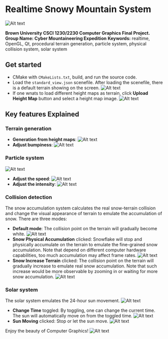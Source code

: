# Realtime Snowy Mountain System 

![Alt text](img/top.jpg)

**Brown University CSCI 1230/2230 Computer Graphics Final Project.**
**Group Name: Cyber Mountaineering Expedition**
**Keywords:** realtime, OpenGL, Qt, procedural terrain generation, particle system, physical collision system, solar system

## Get started

- CMake with ```CMakeLists.txt```, build, and run the source code.
- Load the ```standard_view.json``` scenefile. After loading the scenefile, there is a default terrain showing on the screen.
  ![Alt text](img/terrain_1.jpg)
- If one wnats to load different height maps as terrain, click **Upload Height Map** button and select a height map image.
  ![Alt text](img/terrain_2.jpg)

## Key features Explained

### Terrain generation

- **Generation from height maps**:
  ![Alt text](img/terrain_3.jpg)
- **Adjust bumpiness**:
  ![Alt text](img/terrain_4.jpg)

### Particle system

![Alt text](img/particle_1.jpg)

- **Adjust the speed**:
  ![Alt text](img/particle_2.jpg)
- **Adjust the intensity**:
  ![Alt text](img/particle_3.jpg)

### Collision detection

The snow accumulation system calculates the real snow-terrain collision and change the visual appearance of terrain to emulate the accumulation of snow. There are three modes:

- **Default mode**: The collision point on the terrain will gradually become white.
  ![Alt text](img/collision_1.jpg)
- **Snow Physical Accumulation** clicked: Snowflake will stop and physically accumulate on the terrain to emulate the fine-grained snow accumulation. Note that depend on different computer hardware capabilities, too much accumulation may affect frame rates.
  ![Alt text](img/collision_2.jpg)
- **Snow Increase Terrain** clicked: The collision point on the terrain will gradually increase to emulate real snow accumulation. Note that such increase would be more observable by zooming in or waiting for more snow accumulation.
  ![Alt text](img/collision_3.jpg)

### Solar system

The solar system emulates the 24-hour sun movement.
![Alt text](img/solar_1.jpg)

- **Change Time** toggled: By toggling, one can change the current time. The sun will automatically move on from the toggled time.
  ![Alt text](img/solar_2.jpg)
- **Sun Moving** clicked: Stop or let the sun move. 
  ![Alt text](img/solar_3.jpg)

Enjoy the beauty of Computer Graphics!
![Alt text](img/bottom.jpg)